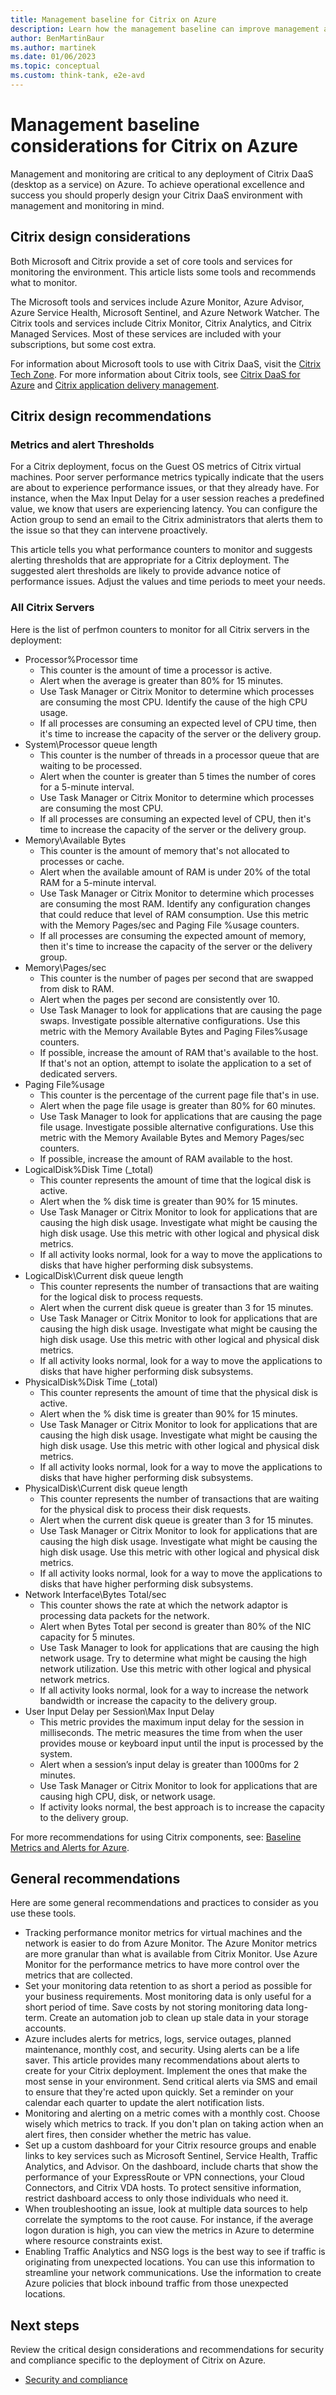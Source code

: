 ```yaml
---
title: Management baseline for Citrix on Azure
description: Learn how the management baseline can improve management and monitoring of Citrix on Azure.
author: BenMartinBaur
ms.author: martinek
ms.date: 01/06/2023
ms.topic: conceptual
ms.custom: think-tank, e2e-avd
---
```


# Management baseline considerations for Citrix on Azure

Management and monitoring are critical to any deployment of Citrix DaaS (desktop as a service) on Azure. To achieve operational excellence and success you should properly design your Citrix DaaS environment with management and monitoring in mind.

## Citrix design considerations

Both Microsoft and Citrix provide a set of core tools and services for monitoring the environment. This article lists some tools and recommends what to monitor.

The Microsoft tools and services include Azure Monitor, Azure Advisor, Azure Service Health, Microsoft Sentinel, and Azure Network Watcher. The Citrix tools and services include Citrix Monitor, Citrix Analytics, and Citrix Managed Services. Most of these services are included with your subscriptions, but some cost extra.

For information about Microsoft tools to use with Citrix DaaS, visit the [Citrix Tech Zone](https://docs.citrix.com/en-us/tech-zone/toc/by-solution/daas-for-azure/monitoring.html#microsoft). For more information about Citrix tools, see [Citrix DaaS for Azure](https://docs.citrix.com/en-us/tech-zone/toc/by-solution/daas-for-azure/monitoring.html#citrix) and [Citrix application delivery management](https://docs.citrix.com/en-us/tech-zone/design/design-decisions/azure-network-scalability-considerations.html#citrix-application-delivery-management-adm-service).

## Citrix design recommendations

### Metrics and alert Thresholds

For a Citrix deployment, focus on the Guest OS metrics of Citrix virtual machines. Poor server performance metrics typically indicate that the users are about to experience performance issues, or that they already have. For instance, when the Max Input Delay for a user session reaches a predefined value, we know that users are experiencing latency. You can configure the Action group to send an email to the Citrix administrators that alerts them to the issue so that they can intervene proactively.

This article tells you what performance counters to monitor and suggests alerting thresholds that are appropriate for a Citrix deployment. The suggested alert thresholds are likely to provide advance notice of performance issues. Adjust the values and time periods to meet your needs.

### All Citrix Servers

Here is the list of perfmon counters to monitor for all Citrix servers in the deployment:

- Processor\%Processor time
  - This counter is the amount of time a processor is active.
  - Alert when the average is greater than 80% for 15 minutes.
  - Use Task Manager or Citrix Monitor to determine which processes are consuming the most CPU. Identify the cause of the high CPU usage.
  - If all processes are consuming an expected level of CPU time, then it's time to increase the capacity of the server or the delivery group.
- System\Processor queue length
  - This counter is the number of threads in a processor queue that are waiting to be processed.
  - Alert when the counter is greater than 5 times the number of cores for a 5-minute interval.
  - Use Task Manager or Citrix Monitor to determine which processes are consuming the most CPU.
  - If all processes are consuming an expected level of CPU, then it's time to increase the capacity of the server or the delivery group.
- Memory\Available Bytes
  - This counter is the amount of memory that's not allocated to processes or cache.
  - Alert when the available amount of RAM is under 20% of the total RAM for a 5-minute interval.
  - Use Task Manager or Citrix Monitor to determine which processes are consuming the most RAM. Identify any configuration changes that could reduce that level of RAM consumption. Use this metric with the Memory Pages/sec and Paging File %usage counters.
  - If all processes are consuming the expected amount of memory, then it's time to increase the capacity of the server or the delivery group.
- Memory\Pages/sec
  - This counter is the number of pages per second that are swapped from disk to RAM.
  - Alert when the pages per second are consistently over 10.
  - Use Task Manager to look for applications that are causing the page swaps. Investigate possible alternative configurations. Use this metric with the Memory Available Bytes and Paging Files\%usage counters.
  - If possible, increase the amount of RAM that's available to the host. If that's not an option, attempt to isolate the application to a set of dedicated servers.
- Paging File\%usage
  - This counter is the percentage of the current page file that's in use.
  - Alert when the page file usage is greater than 80% for 60 minutes.
  - Use Task Manager to look for applications that are causing the page file usage. Investigate possible alternative configurations. Use this metric with the Memory Available Bytes and Memory Pages/sec counters.
  - If possible, increase the amount of RAM available to the host.
- LogicalDisk\%Disk Time (_total)
  - This counter represents the amount of time that the logical disk is active.
  - Alert when the % disk time is greater than 90% for 15 minutes.
  - Use Task Manager or Citrix Monitor to look for applications that are causing the high disk usage. Investigate what might be causing the high disk usage. Use this metric with other logical and physical disk metrics.
  - If all activity looks normal, look for a way to move the applications to disks that have higher performing disk subsystems.
- LogicalDisk\Current disk queue length
  - This counter represents the number of transactions that are waiting for the logical disk to process requests.
  - Alert when the current disk queue is greater than 3 for 15 minutes.
  - Use Task Manager or Citrix Monitor to look for applications that are causing the high disk usage. Investigate what might be causing the high disk usage. Use this metric with other logical and physical disk metrics.
  - If all activity looks normal, look for a way to move the applications to disks that have higher performing disk subsystems.
- PhysicalDisk\%Disk Time (_total)
  - This counter represents the amount of time that the physical disk is active.
  - Alert when the % disk time is greater than 90% for 15 minutes.
  - Use Task Manager or Citrix Monitor to look for applications that are causing the high disk usage. Investigate what might be causing the high disk usage. Use this metric with other logical and physical disk metrics.
  - If all activity looks normal, look for a way to move the applications to disks that have higher performing disk subsystems.
- PhysicalDisk\Current disk queue length
  - This counter represents the number of transactions that are waiting for the physical disk to process their disk requests.
  - Alert when the current disk queue is greater than 3 for 15 minutes.
  - Use Task Manager or Citrix Monitor to look for applications that are causing the high disk usage. Investigate what might be causing the high disk usage. Use this metric with other logical and physical disk metrics.
  - If all activity looks normal, look for a way to move the applications to disks that have higher performing disk subsystems.
- Network Interface\Bytes Total/sec
  - This counter shows the rate at which the network adaptor is processing data packets for the network.
  - Alert when Bytes Total per second is greater than 80% of the NIC capacity for 5 minutes.
  - Use Task Manager to look for applications that are causing the high network usage. Try to determine what might be causing the high network utilization. Use this metric with other logical and physical network metrics.
  - If all activity looks normal, look for a way to increase the network bandwidth or increase the capacity to the delivery group.
- User Input Delay per Session\Max Input Delay
  - This metric provides the maximum input delay for the session in milliseconds. The metric measures the time from when the user provides mouse or keyboard input until the input is processed by the system.
  - Alert when a session’s input delay is greater than 1000ms for 2 minutes.
  - Use Task Manager or Citrix Monitor to look for applications that are causing high CPU, disk, or network usage.
  - If activity looks normal, the best approach is to increase the capacity to the delivery group.

For more recommendations for using Citrix components, see: [Baseline Metrics and Alerts for Azure](https://docs.citrix.com/en-us/tech-zone/toc/by-solution/daas-for-azure/monitoring.html#baseline-metrics-and-alerts-for-azure).

## General recommendations

Here are some general recommendations and practices to consider as you use these tools.

- Tracking performance monitor metrics for virtual machines and the network is easier to do from Azure Monitor. The Azure Monitor metrics are more granular than what is available from Citrix Monitor. Use Azure Monitor for the performance metrics to have more control over the metrics that are collected.
- Set your monitoring data retention to as short a period as possible for your business requirements. Most monitoring data is only useful for a short period of time. Save costs by not storing monitoring data long-term. Create an automation job to clean up stale data in your storage accounts.
- Azure includes alerts for metrics, logs, service outages, planned maintenance, monthly cost, and security. Using alerts can be a life saver. This article provides many recommendations about alerts to create for your Citrix deployment. Implement the ones that make the most sense in your environment. Send critical alerts via SMS and email to ensure that they're acted upon quickly. Set a reminder on your calendar each quarter to update the alert notification lists.
- Monitoring and alerting on a metric comes with a monthly cost. Choose wisely which metrics to track. If you don't plan on taking action when an alert fires, then consider whether the metric has value.
- Set up a custom dashboard for your Citrix resource groups and enable links to key services such as Microsoft Sentinel, Service Health, Traffic Analytics, and Advisor. On the dashboard, include  charts that show the performance of your ExpressRoute or VPN connections, your Cloud Connectors, and Citrix VDA hosts. To protect sensitive information, restrict dashboard access to only those individuals who need it.
- When troubleshooting an issue, look at multiple data sources to help correlate the symptoms to the root cause. For instance, if the average logon duration is high, you can view the metrics in Azure to determine where resource constraints exist.
- Enabling Traffic Analytics and NSG logs is the best way to see if traffic is originating from unexpected locations. You can use this information to streamline your network communications. Use the information to create Azure policies that block inbound traffic from those unexpected locations.

## Next steps

Review the critical design considerations and recommendations for security and compliance specific to the deployment of Citrix on Azure.

- [Security and compliance](citrix-security-governance-compliance.md)
